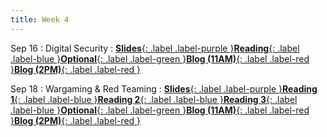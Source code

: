 ```yaml
---
title: Week 4
---
```


Sep 16
: Digital Security
: [**Slides**{: .label .label-purple }](https://docs.google.com/presentation/d/1P5Gqql4yOD1s6RCdm6Dm5bQRIZAWkngML6GtBEJhLRc/edit?usp=drive_link)[**Reading**{: .label .label-blue }](https://drive.google.com/file/d/1GqHpeZG-ZMZ7spIBA3QuJRvLDxufOAvG/view?usp=drive_link)[**Optional**{: .label .label-green }](https://www.hrw.org/news/2020/05/26/its-time-treat-cybersecurity-human-rights-issue)[**Blog (11AM)**{: .label .label-red }](https://canvas.vt.edu/courses/214894/assignments/2484441)[**Blog (2PM)**{: .label .label-red }](https://canvas.vt.edu/courses/214890/assignments/2484427)

Sep 18
: Wargaming & Red Teaming
: [**Slides**{: .label .label-purple }](https://docs.google.com/presentation/d/1hM0H5-2kL9LifTzlMpRV3zeXQS-mA7vPloI2ervZq9Y/edit?usp=drive_link)[**Reading 1**{: .label .label-blue }](https://drive.google.com/file/d/1WxFxhgtkXMPRlWF9LK7mN_Hj7791AhBb/view?usp=drive_link)[**Reading 2**{: .label .label-blue }](https://drive.google.com/file/d/1kdZ3MMWKqdciEE8m6ZFs_KcUdy-pRGXw/view?usp=drive_link)[**Reading 3**{: .label .label-blue }](https://drive.google.com/file/d/10XPRtlsjBn6cBj-3vdMHaxhCVc1S4oDd/view?usp=drive_link)[**Optional**{: .label .label-green }](https://warontherocks.com/2019/11/getting-the-story-right-about-wargaming/)[**Blog (11AM)**{: .label .label-red }](https://canvas.vt.edu/courses/214894/assignments/2484446)[**Blog (2PM)**{: .label .label-red }](https://canvas.vt.edu/courses/214890/assignments/2484432)

<!-- : Disaster Management
: [**Slides**{: .label .label-purple }](https://docs.google.com/presentation/d/1Qbjzr62TozJDkubgHyv1TMe0eDzlNxadGRZ3ZtVsI_Q/edit?usp=drive_link)[**Reading**{: .label .label-blue }](https://drive.google.com/file/d/1AcIm0XnTGEOG2-5_K_sx7InEswBjHP1H/view?usp=sharing)[**Blog (11AM)**{: .label .label-red }](https://canvas.vt.edu/courses/214894/assignments/2484443)[**Blog (2PM)**{: .label .label-red }](https://canvas.vt.edu/courses/214890/assignments/2484429) -->
